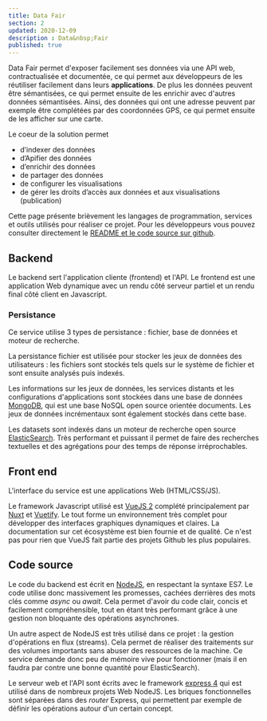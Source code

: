 ```yaml
---
title: Data Fair
section: 2
updated: 2020-12-09
description : Data&nbsp;Fair
published: true
---
```


Data&nbsp;Fair permet d'exposer facilement ses données via une API web, contractualisée et documentée, ce qui permet aux développeurs de les réutiliser facilement dans leurs **applications**. De plus les données peuvent être sémantisées, ce qui permet ensuite de les enrichir avec d'autres données sémantisées. Ainsi, des données qui ont une adresse peuvent par exemple être complétées par des coordonnées GPS, ce qui permet ensuite de les afficher sur une carte.

Le coeur de la solution permet
* d’indexer des données
* d’Apifier des données
* d’enrichir des données
* de partager des données
* de configurer les visualisations
* de gérer les droits d’accès aux données et aux visualisations (publication)


Cette page présente brièvement les langages de programmation, services et outils utilisés pour réaliser ce projet. Pour les développeurs vous pouvez consulter directement le [README et le code source sur github](https://github.com/data-fair/data-fair).

## Backend

Le backend sert l'application cliente (frontend) et l'API. Le frontend est une application Web dynamique avec un rendu côté serveur partiel et un rendu final côté client en Javascript.


### Persistance

Ce service utilise 3 types de persistance : fichier, base de données et moteur de recherche.

La persistance fichier est utilisée pour stocker les jeux de données des utilisateurs : les fichiers sont stockés tels quels sur le système de fichier et sont ensuite analysés puis indexés.

Les informations sur les jeux de données, les services distants et les configurations d'applications sont stockées dans une base de données [MongoDB](https://www.mongodb.com/fr), qui est une base NoSQL open source orientée documents. Les jeux de données incrémentaux sont également stockés dans cette base.

Les datasets sont indexés dans un moteur de recherche open source [ElasticSearch](https://www.elastic.co/fr/products/elasticsearch). Très performant et puissant il permet de faire des recherches textuelles et des agrégations pour des temps de réponse irréprochables.

## Front end

L'interface du service est une applications Web (HTML/CSS/JS).

Le framework Javascript utilisé est [VueJS 2](https://vuejs.org/) complété principalement par [Nuxt](https://nuxtjs.org/) et [Vuetify](https://vuetifyjs.com/en/). Le tout forme un environnement très complet pour développer des interfaces graphiques dynamiques et claires. La documentation sur cet écosystème est bien fournie et de qualité. Ce n'est pas pour rien que VueJS fait partie des projets Github les plus populaires.

## Code source

Le code du backend est écrit en [NodeJS](https://nodejs.org/en/), en respectant la syntaxe ES7. Le code utilise donc massivement les promesses, cachées derrières des mots clés comme *async* ou *await*. Cela permet d'avoir du code clair, concis et facilement compréhensible, tout en étant très performant grâce à une gestion non bloquante des opérations asynchrones.

Un autre aspect de NodeJS est très utilisé dans ce projet : la gestion d'opérations en flux (streams). Cela permet de réaliser des traitements sur des volumes importants sans abuser des ressources de la machine. Ce service demande donc peu de mémoire vive pour fonctionner (mais il en faudra par contre une bonne quantité pour ElasticSearch).

Le serveur web et l'API sont écrits avec le framework [express 4](https://expressjs.com/fr/) qui est utilisé dans de nombreux projets Web NodeJS. Les briques fonctionnelles sont séparées dans des *router* Express, qui permettent par exemple de définir les opérations autour d'un certain concept.
